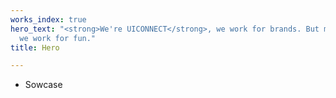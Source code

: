 ```yaml
---
works_index: true
hero_text: "<strong>We're UICONNECT</strong>, we work for brands. But most importantly,
  we work for fun."
title: Hero

---
```

<Hero :text="$page.frontmatter.hero_text" />
<WorksList />

* Sowcase